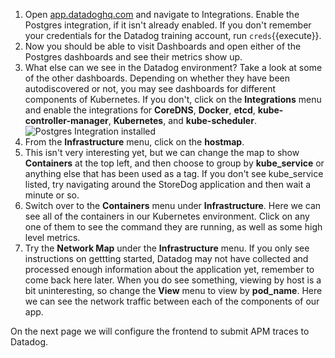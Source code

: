 
1. Open <a href="https://app.datadoghq.com" target="_datadog">app.datadoghq.com</a> and navigate to Integrations. Enable the Postgres integration, if it isn't already enabled. If you don't remember your credentials for the Datadog training account, run `creds`{{execute}}.
2. Now you should be able to visit Dashboards and open either of the Postgres dashboards and see their metrics show up.
3. What else can we see in the Datadog environment? Take a look at some of the other dashboards. Depending on whether they have been autodiscovered or not, you may see dashboards for different components of Kubernetes. If you don't, click on the **Integrations** menu and enable the integrations for **CoreDNS**, **Docker**, **etcd**, **kube-controller-manager**, **Kubernetes**, and **kube-scheduler**.  ![Postgres Integration installed](configuredatadogagent/assets/postgresinstalled.png) 
4. From the **Infrastructure** menu, click on the **hostmap**.
5. This isn't very interesting yet, but we can change the map to show **Containers** at the top left, and then choose to group by **kube_service** or anything else that has been used as a tag. If you don't see kube_service listed, try navigating around the StoreDog application and then wait a minute or so.
6. Switch over to the **Containers** menu under **Infrastructure**. Here we can see all of the containers in our Kubernetes environment. Click on any one of them to see the command they are running, as well as some high level metrics.
7. Try the **Network Map** under the **Infrastructure** menu. If you only see instructions on gettting started, Datadog may not have collected and processed enough information about the application yet, remember to come back here later. When you do see something, viewing by host is a bit uninteresting, so change the **View** menu to view by **pod_name**. Here we can see the network traffic between each of the components of our app.

On the next page we will configure the frontend to submit APM traces to Datadog.


